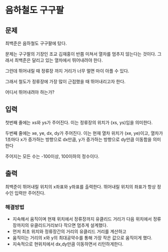 # 음하철도 구구팔 

## 문제

최백준은 음하철도 구구팔에 탔다.

문제는 구구팔의 기장인 조교 김재홍이 반쯤 미쳐서 열차를 멈추지 않는다는 것이다. 그래서 최백준은 달리고 있는 열차에서 뛰어내려야 한다.

그런데 뛰어내릴 때 정류장 까지 거리가 너무 멀면 마이 아플 수 있다.

그래서 철도가 정류장에 가장 많이 근접했을 때 뛰어내리고자 한다.

어디서 뛰어내려야 하는가?

## 입력

첫번째 줄에는 xs와 ys가 주어진다. 이는 정류장의 위치가 (xs, ys)임을 의미한다.

두번째 줄에는 xe, ye, dx, dy가 주어진다. 이는 현재 열차 위치가 (xe, ye)이고, 열차가 1초마다 x가 증가하는 방향으로 dx만큼, y가 증가하는 방향으로 dy만큼 이동함을 의미한다

주어지는 모든 수는 -100이상, 100이하의 정수이다.

## 출력

최백준이 뛰어내릴 위치의 x좌표와 y좌표를 출력한다. 뛰어내릴 위치의 좌표가 항상 정수인 입력만 주어진다.



### 해결방법

- 지속해서 움직이며 현재 위치에서 정류장까지 유클리드 거리가 다음 위치에서 정류장까지의 유클리드거리보다 작으면 멈추게 설계했다.
- 먼저 최초 위치와 정류장간의 거리의 유클리드 거리를 계산하고 
- 움직이는 거리의 x와 y의 최대공약수를 통해 가장 작은 값으로 움직이게 했다. 
- 지속적으로 현위치에서 dx,dy만큼 이동하면서 리턴하게한다. 
